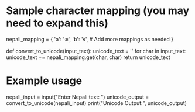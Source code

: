 # Sample character mapping (you may need to expand this)
nepali_mapping = {
    'a': 'अ',
    'b': 'ब',
    # Add more mappings as needed
}

def convert_to_unicode(input_text):
    unicode_text = ''
    for char in input_text:
        unicode_text += nepali_mapping.get(char, char)
    return unicode_text

# Example usage
nepali_input = input("Enter Nepali text: ")
unicode_output = convert_to_unicode(nepali_input)
print("Unicode Output:", unicode_output)
